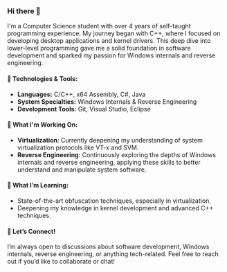 ### Hi there 👋

I'm a Computer Science student with over 4 years of self-taught programming experience. My journey began with C++, where I focused on developing desktop applications and kernel drivers. This deep dive into lower-level programming gave me a solid foundation in software development and sparked my passion for Windows internals and reverse engineering.

#### 🔧 Technologies & Tools:
- **Languages:** C/C++, x64 Assembly, C#, Java
- **System Specialties:** Windows Internals & Reverse Engineering
- **Development Tools:** Git, Visual Studio, Eclipse

#### 🚀 What I'm Working On:
- **Virtualization**: Currently deepening my understanding of system virtualization protocols like VT-x and SVM.
- **Reverse Engineering**: Continuously exploring the depths of Windows internals and reverse engineering, applying these skills to better understand and manipulate system software.

#### 🌱 What I’m Learning:
- State-of-the-art obfuscation techniques, especially in virtualization.
- Deepening my knowledge in kernel development and advanced C++ techniques.

#### 💬 Let’s Connect!
I’m always open to discussions about software development, Windows internals, reverse engineering, or anything tech-related. Feel free to reach out if you’d like to collaborate or chat!
